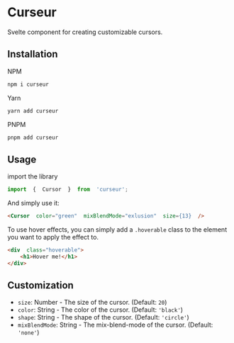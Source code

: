 
# Curseur

Svelte component for creating customizable cursors.

## Installation
NPM
```bash
npm i curseur
```
Yarn
```bash
yarn add curseur
```
PNPM
```bash
pnpm add curseur
```

## Usage

import the library
```js
import  {  Cursor  }  from  'curseur';
```
And simply use it:
```html
<Cursor  color="green"  mixBlendMode="exlusion"  size={13}  />
```
To use hover effects, you can simply add a ```.hoverable``` class to the element you want to apply the effect to.
```html
<div  class="hoverable">
    <h1>Hover me!</h1>
</div>
```


## Customization

- `size`: Number - The size of the cursor. (Default: `20`)
-  `color`: String - The color of the cursor. (Default: `'black'`)
-  `shape`: String - The shape of the cursor. (Default: `'circle'`)
- `mixBlendMode`: String - The mix-blend-mode of the cursor. (Default: `'none'`)